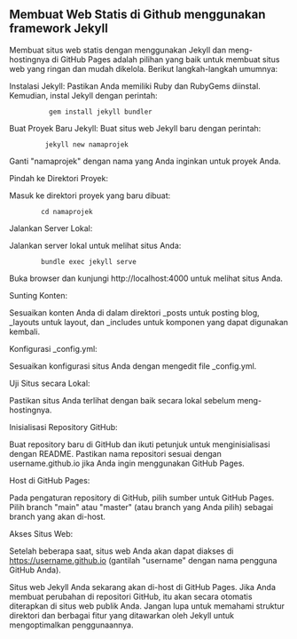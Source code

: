 ## Membuat Web Statis di Github menggunakan framework Jekyll

Membuat situs web statis dengan menggunakan Jekyll dan meng-hostingnya di GitHub Pages adalah pilihan yang baik untuk membuat situs web yang ringan dan mudah dikelola. Berikut langkah-langkah umumnya:

Instalasi Jekyll:
Pastikan Anda memiliki Ruby dan RubyGems diinstal. Kemudian, instal Jekyll dengan perintah:

              gem install jekyll bundler

Buat Proyek Baru Jekyll:
Buat situs web Jekyll baru dengan perintah:

             jekyll new namaprojek

Ganti "namaprojek" dengan nama yang Anda inginkan untuk proyek Anda.

Pindah ke Direktori Proyek:

Masuk ke direktori proyek yang baru dibuat:


            cd namaprojek

Jalankan Server Lokal:

Jalankan server lokal untuk melihat situs Anda:


            bundle exec jekyll serve

Buka browser dan kunjungi http://localhost:4000 untuk melihat situs Anda.

Sunting Konten:

Sesuaikan konten Anda di dalam direktori _posts untuk posting blog, _layouts untuk layout, dan _includes untuk komponen yang dapat digunakan kembali.

Konfigurasi _config.yml:

Sesuaikan konfigurasi situs Anda dengan mengedit file _config.yml.

Uji Situs secara Lokal:

Pastikan situs Anda terlihat dengan baik secara lokal sebelum meng-hostingnya.

Inisialisasi Repository GitHub:

Buat repository baru di GitHub dan ikuti petunjuk untuk menginisialisasi dengan README. Pastikan nama repositori sesuai dengan username.github.io jika Anda ingin menggunakan GitHub Pages.

Host di GitHub Pages:

Pada pengaturan repository di GitHub, pilih sumber untuk GitHub Pages. Pilih branch "main" atau "master" (atau branch yang Anda pilih) sebagai branch yang akan di-host.

Akses Situs Web:

Setelah beberapa saat, situs web Anda akan dapat diakses di https://username.github.io (gantilah "username" dengan nama pengguna GitHub Anda).

Situs web Jekyll Anda sekarang akan di-host di GitHub Pages. Jika Anda membuat perubahan di repositori GitHub, itu akan secara otomatis diterapkan di situs web publik Anda. Jangan lupa untuk memahami struktur direktori dan berbagai fitur yang ditawarkan oleh Jekyll untuk mengoptimalkan penggunaannya.





